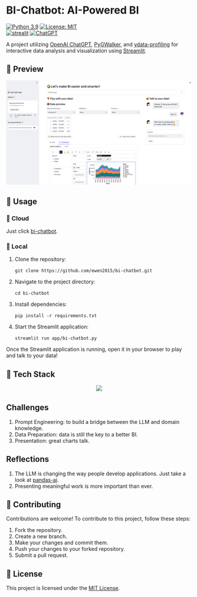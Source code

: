 # BI-Chatbot: AI-Powered BI

[![Python 3.9](https://img.shields.io/badge/python-3.9-blue.svg)](https://www.python.org/downloads/release/python-390/)
[![License: MIT](https://img.shields.io/badge/License-MIT-yellow.svg)](https://opensource.org/licenses/MIT)\
[![strealit](https://img.shields.io/badge/Streamlit-FF4B4B?style=for-the-badge&logo=Streamlit&logoColor=white
)](https://streamlit.io/)
[![ChatGPT](https://img.shields.io/badge/chatGPT-74aa9c?style=for-the-badge&logo=openai&logoColor=white)](https://platform.openai.com)

A project utilizing [OpenAI ChatGPT](https://openai.com), [PyGWalker](https://docs.kanaries.net/pygwalker), and [ydata-profiling](https://ydata-profiling.ydata.ai) for interactive data analysis and visualization using [Streamlit](https://streamlit.io/).

## 🍓 Preview

![preview](/image/preview.png)

## 🍪 Usage

### 🐣 Cloud

Just click [bi-chatbot](https://aibicat.streamlit.app).

### 🍕 Local

1. Clone the repository:

   ```shell
   git clone https://github.com/ewen2015/bi-chatbot.git
   ```

2. Navigate to the project directory:

   ```shell
   cd bi-chatbot
   ```

3. Install dependencies:

   ```shell
   pip install -r requirements.txt
   ```
   
4. Start the Streamlit application:

   ```shell
   streamlit run app/bi-chatbot.py
   ```

Once the Streamlit application is running, open it in your browser to play and talk to your data!

## 🍔 Tech Stack

<p align="center">
<img src="https://raw.githubusercontent.com/Ewen2015/bi-chatbot/master/image/tech-stack.png">
</p>

## Challenges

1. Prompt Engineering: to build a bridge between the LLM and domain knowledge.
2. Data Preparation: data is still the key to a better BI.
3. Presentation: great charts talk.

## Reflections

1. The LLM is changing the way people develop applications. Just take a look at [pandas-ai](https://github.com/gventuri/pandas-ai).
2. Presenting meaningful work is more important than ever.

## 🍻 Contributing

Contributions are welcome! To contribute to this project, follow these steps:

1. Fork the repository.
2. Create a new branch.
3. Make your changes and commit them.
4. Push your changes to your forked repository.
5. Submit a pull request.

## 🍭 License

This project is licensed under the [MIT License](LICENSE).
